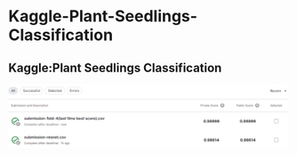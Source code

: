 # Kaggle-Plant-Seedlings-Classification
## Kaggle:Plant Seedlings Classification
![kaggle提交結果](https://github.com/richard28039/Kaggle-Plant-Seedlings-Classification/blob/master/kaggle%E6%8F%90%E4%BA%A4%E7%B5%90%E6%9E%9C.png)
